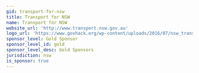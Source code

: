 ```yaml
---
gid: transport-for-nsw
title: Transport for NSW
name: Transport for NSW
website_url: 'http://www.transport.nsw.gov.au'
logo_url: 'https://www.govhack.org/wp-content/uploads/2016/07/nsw_transport.png'
sponsor_level: Gold Sponsor
sponsor_level_id: gold
sponsor_level_desc: Gold Sponsors
jurisdiction: nsw
is_sponsor: true
---
```

